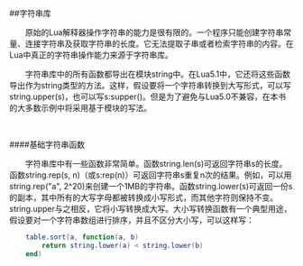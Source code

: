 ##字符串库

&emsp;&emsp;原始的Lua解释器操作字符串的能力是很有限的。一个程序只能创建字符串常量、连接字符串及获取字符串的长度。它无法提取子串或者检索字符串的内容。在Lua中真正的字符串操作能力来源于字符串库。

&emsp;&emsp;字符串库中的所有函数都导出在模块string中。在Lua5.1中，它还将这些函数导出作为string类型的方法。这样，假设要将一个字符串转换到大写形式，可以写string.upper(s)，也可以写s:supper()。但是为了避免与Lua5.0不兼容，在本书的大多数示例中将采用基于模块的写法。

&emsp;&emsp;

####基础字符串函数

&emsp;&emsp;字符串库中有一些函数非常简单。函数string.len(s)可返回字符串s的长度。函数string.rep(s, n)（或s:rep(n)）可返回字符串s重复n次的结果。例如，可以用string.rep("a", 2^20)来创建一个1MB的字符串。函数string.lower(s)可返回一份s的副本，其中所有的大写字母都被转换成小写形式，而其他字符则保持不变。string.upper与之相反，它将小写转换成大写。大小写转换函数有一个典型用途，假设要对一个字符串数组进行排序，并且不区分大小写，可以这样写：

```lua
    table.sort(a, function(a, b)
        return string.lower(a) < string.lower(b)
    end)
```